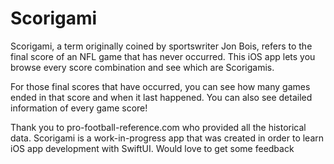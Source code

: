 # Scorigami

Scorigami, a term originally coined by sportswriter Jon Bois, refers to the final score of an NFL game that has never occurred.
This iOS app lets you browse every score combination and see which are Scorigamis.

For those final scores that have occurred, you can see how many games ended in that score and when it last happened.
You can also see detailed information of every game score!

Thank you to pro-football-reference.com who provided all the historical data.
Scorigami is a work-in-progress app that was created in order to learn iOS app development with SwiftUI. Would love to get some feedback
